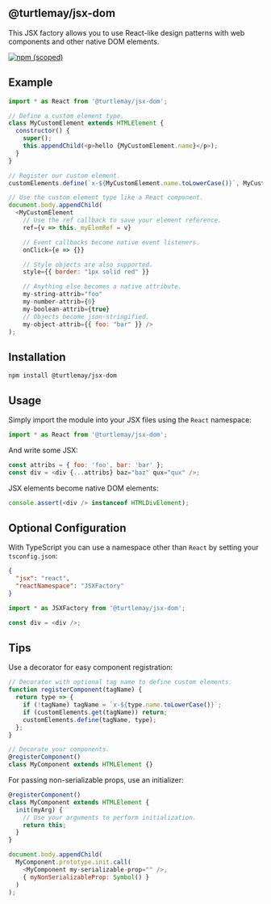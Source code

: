 ## @turtlemay/jsx-dom

This JSX factory allows you to use React-like design patterns with web components and other native DOM elements.

[![npm (scoped)](https://img.shields.io/npm/v/@turtlemay/jsx-dom.svg)](https://www.npmjs.com/package/@turtlemay/jsx-dom)

## Example

```javascript
import * as React from '@turtlemay/jsx-dom';

// Define a custom element type.
class MyCustomElement extends HTMLElement {
  constructor() {
    super();
    this.appendChild(<p>hello {MyCustomElement.name}</p>);
  }
}

// Register our custom element.
customElements.define(`x-${MyCustomElement.name.toLowerCase()}`, MyCustomElement);

// Use the custom element type like a React component.
document.body.appendChild(
  <MyCustomElement
    // Use the ref callback to save your element reference.
    ref={v => this._myElemRef = v}

    // Event callbacks become native event listeners.
    onClick={e => {}}

    // Style objects are also supported.
    style={{ border: "1px solid red" }}

    // Anything else becomes a native attribute.
    my-string-attrib="foo"
    my-number-attrib={0}
    my-boolean-attrib={true}
    // Objects become json-stringified.
    my-object-attrib={{ foo: "bar" }} />
);
```

## Installation

```
npm install @turtlemay/jsx-dom
```

## Usage

Simply import the module into your JSX files using the `React` namespace:

```javascript
import * as React from '@turtlemay/jsx-dom';
```

And write some JSX:

```javascript
const attribs = { foo: 'foo', bar: 'bar' };
const div = <div {...attribs} baz="baz" qux="qux" />;
```

JSX elements become native DOM elements:

```javascript
console.assert(<div /> instanceof HTMLDivElement);
```

## Optional Configuration

With TypeScript you can use a namespace other than `React` by setting your `tsconfig.json`:

```json
{
  "jsx": "react",
  "reactNamespace": "JSXFactory"
}
```

```javascript
import * as JSXFactory from '@turtlemay/jsx-dom';

const div = <div />;
```

## Tips

Use a decorator for easy component registration:

```javascript
// Decorator with optional tag name to define custom elements.
function registerComponent(tagName) {
  return type => {
    if (!tagName) tagName = `x-${type.name.toLowerCase()}`;
    if (customElements.get(tagName)) return;
    customElements.define(tagName, type);
  };
}

// Decorate your components.
@registerComponent()
class MyComponent extends HTMLElement {}
```

For passing non-serializable props, use an initializer:

```javascript
@registerComponent()
class MyComponent extends HTMLElement {
  init(myArg) {
    // Use your arguments to perform initialization.
    return this;
  }
}

document.body.appendChild(
  MyComponent.prototype.init.call(
    <MyComponent my-serializable-prop="" />,
    { myNonSerializableProp: Symbol() }
  )
);
```
